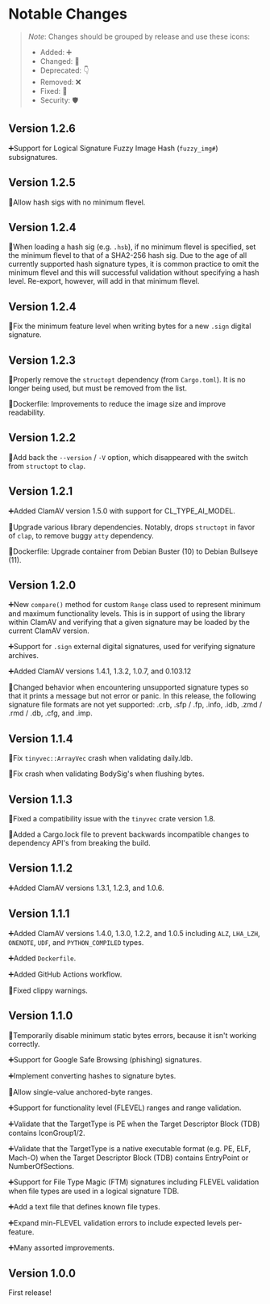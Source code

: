 # Notable Changes

> _Note_: Changes should be grouped by release and use these icons:
> - Added: ➕
> - Changed: 🌌
> - Deprecated: 👇
> - Removed: ❌
> - Fixed: 🐛
> - Security: 🛡

## Version 1.2.6

➕Support for Logical Signature Fuzzy Image Hash (`fuzzy_img#`) subsignatures.

## Version 1.2.5

🐛Allow hash sigs with no minimum flevel.

## Version 1.2.4

🌌When loading a hash sig (e.g. `.hsb`), if no minimum flevel is specified, set the minimum flevel to that of a SHA2-256 hash sig. Due to the age of all currently supported hash signature types, it is common practice to omit the minimum flevel and this will successful validation without specifying a hash level. Re-export, however, will add in that minimum flevel.

## Version 1.2.4

🐛Fix the minimum feature level when writing bytes for a new `.sign` digital signature.

## Version 1.2.3

🐛Properly remove the `structopt` dependency (from `Cargo.toml`). It is no longer being used, but must be removed from the list.

🌌Dockerfile: Improvements to reduce the image size and improve readability.

## Version 1.2.2

🐛Add back the `--version` / `-V` option, which disappeared with the switch from `structopt` to `clap`.

## Version 1.2.1

➕Added ClamAV version 1.5.0 with support for CL_TYPE_AI_MODEL.

🌌Upgrade various library dependencies. Notably, drops `structopt` in favor of `clap`, to remove buggy `atty` dependency.

🌌Dockerfile: Upgrade container from Debian Buster (10) to Debian Bullseye (11).

## Version 1.2.0

➕New `compare()` method for custom `Range` class used to represent minimum and maximum functionality levels. This is in support of using the library within ClamAV and verifying that a given signature may be loaded by the current ClamAV version.

➕Support for `.sign` external digital signatures, used for verifying signature archives.

➕Added ClamAV versions 1.4.1, 1.3.2, 1.0.7, and 0.103.12

🌌Changed behavior when encountering unsupported signature types so that it prints a message but not error or panic. In this release, the following signature file formats are not yet supported: .crb, .sfp / .fp, .info, .idb, .zmd / .rmd / .db, .cfg, and .imp.

## Version 1.1.4

🐛Fix `tinyvec::ArrayVec` crash when validating daily.ldb.

🐛Fix crash when validating BodySig's when flushing bytes.

## Version 1.1.3

🐛Fixed a compatibility issue with the `tinyvec` crate version 1.8.

🌌Added a Cargo.lock file to prevent backwards incompatible changes to dependency API's from breaking the build.

## Version 1.1.2

➕Added ClamAV versions 1.3.1, 1.2.3, and 1.0.6.

## Version 1.1.1

➕Added ClamAV versions 1.4.0, 1.3.0, 1.2.2, and 1.0.5 including `ALZ`,  `LHA_LZH`, `ONENOTE`, `UDF`, and `PYTHON_COMPILED` types.

➕Added `Dockerfile`.

➕Added GitHub Actions workflow.

🐛Fixed clippy warnings.

## Version 1.1.0

🐛Temporarily disable minimum static bytes errors, because it isn't working correctly.

➕Support for Google Safe Browsing (phishing) signatures.

➕Implement converting hashes to signature bytes.

🌌Allow single-value anchored-byte ranges.

➕Support for functionality level (FLEVEL) ranges and range validation.

➕Validate that the TargetType is PE when the Target Descriptor Block (TDB) contains IconGroup1/2.

➕Validate that the TargetType is a native executable format (e.g. PE, ELF, Mach-O) when the Target Descriptor Block (TDB) contains EntryPoint or NumberOfSections.

➕Support for File Type Magic (FTM) signatures including FLEVEL validation when file types are used in a logical signature TDB.

➕Add a text file that defines known file types.

➕Expand min-FLEVEL validation errors to include expected levels per-feature.

➕Many assorted improvements.

## Version 1.0.0

First release!
